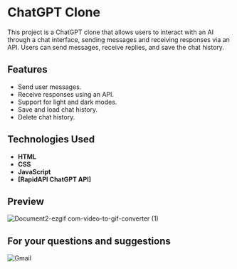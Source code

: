# ChatGPT Clone

This project is a ChatGPT clone that allows users to interact with an AI through a chat interface, sending messages and receiving responses via an API. Users can send messages, receive replies, and save the chat history.

## Features

- Send user messages.
- Receive responses using an API.
- Support for light and dark modes.
- Save and load chat history.
- Delete chat history.

## Technologies Used

- **HTML**
- **CSS** 
- **JavaScript**
- **[RapidAPI ChatGPT API]**

## Preview 
![Document2-ezgif com-video-to-gif-converter (1)](https://github.com/user-attachments/assets/98300313-5e74-4ab6-a914-5eed554e3fb2)


## For your questions and suggestions
<a href="mailto:mehmet.polat2035@gmail.com" target="_blank" style="text-decoration: none;">
    <img src="https://img.shields.io/badge/Gmail-D14836.svg?style=for-the-badge&logo=Gmail&logoColor=white" alt="Gmail">
</a>


  
